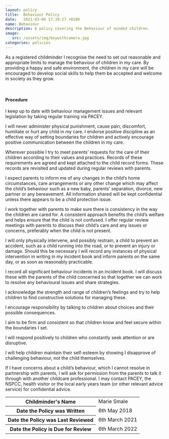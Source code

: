 ```yaml
---
layout: policy
title:  Behaviour Policy
date:   2021-03-06 17:39:27 +0100
name: Behaviour
description: A policy covering the Behaviour of minded children.
image:
   src: /assets/img/boywithcamera.jpg
categories: policies
---
```


As a registered childminder I recognise the need to set out reasonable and appropriate limits to manage the behaviour of children in my care.
By providing a happy and safe environment, the children in my care will be encouraged to develop social skills to help them be accepted and welcome in society as they grow.

<br>

#### Procedure

I keep up to date with behaviour management issues and relevant legislation by taking regular training via PACEY.

I will never administer physical punishment, cause pain, discomfort, humiliate or hurt any child in my care. I endorse positive discipline as an effective way of setting boundaries for children and actively encourage positive communication between the children in my care.

Wherever possible I try to meet parents’ requests for the care of their children according to their values and practices. Records of these requirements are agreed and kept attached to the child record forms. These records are revisited and updated during regular reviews with parents.

I expect parents to inform me of any changes in the child’s home circumstances, care arrangements or any other change which may affect the child’s behaviour such as a new baby, parents’ separation, divorce, new partner or any bereavement. All information shared will be kept confidential unless there appears to be a child protection issue.

I work together with parents to make sure there is consistency in the way the children are cared for. A consistent approach benefits the child’s welfare and helps ensure that the child is not confused. I offer regular review meetings with parents to discuss their child’s care and any issues or concerns, preferably when the child is not present.

I will only physically intervene, and possibly restrain, a child to prevent an accident, such as a child running into the road, or to prevent an injury or damage. Should this be necessary I will record any instances of physical intervention in writing in my incident book and inform parents on the same day, or as soon as reasonably practicable.

I record all significant behaviour incidents in an incident book. I will discuss these with the parents of the child concerned so that together we can work to resolve any behavioural issues and share strategies.

I acknowledge the strength and range of children’s feelings and try to help children to find constructive solutions for managing these.

I encourage responsibility by talking to children about choices and their possible consequences.

I aim to be firm and consistent so that children know and feel secure within the boundaries I set.

I will respond positively to children who constantly seek attention or are disruptive.

I will help children maintain their self-esteem by showing I disapprove of challenging behaviour, not the child themselves.

If I have concerns about a child’s behaviour, which I cannot resolve in partnership with parents, I will ask for permission from the parents to talk it through with another childcare professional. I may contact PACEY, the NSPCC, health visitor or the local early years team (or other relevant advice service) for confidential advice.

<table class="table table-bordered mt-5 mb-5">
  <tbody>
    <tr>
      <th scope="row">Childminder's Name </th>
      <td>Marie Smale</td>
    </tr>
    <tr>
      <th scope="row">Date the Policy was Written</th>
      <td>6th May 2018</td>
    </tr>
    <tr>
      <th scope="row">Date the Policy was Last Reviewed</th>
      <td>6th March 2021</td>
    </tr>
    <tr>
      <th scope="row">Date the Policy is Due for Review</th>
      <td>6th March 2022</td>
    </tr>
  </tbody>
</table>
